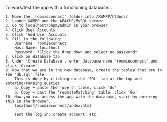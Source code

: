 To work/test the app with a functioning database...

    1. Move the 'roomieconnect' folder into /XAMPP/htdocs/
    2. Launch XAMPP and the APACHE/MySQL server
    3. Go to localhost/phpmyadmin in your browser
    4. Click User Accounts
    5. Click 'Add User Accounts'
    6. Fill in the following:
        Username: roomieconnect
        Host Name: localhost
        Password: *Click the drop down and select no password*
    7. Click on database tab
    8. Under 'Create Database', enter database name 'roomieconnect' and click 'Create'
    9. Now that we are in the new database, create the tables that are in the 'db.sql' file
        This is done by clicking on the 'SQL' tab at the top and entering/running queries
        a. Copy + paste the 'users' table, click 'Go'
        b. Copy + past the 'roomateMatching' table, click 'Go'
    10. Now you can access the app with the database, start by entering this in the browser...
        localhost/roomieconnect/index.html

        Test the log in, create account, etc.